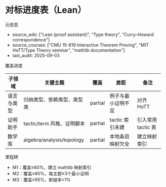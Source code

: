 # 对标进度表（Lean）

元信息

- source_wiki: ["Lean (proof assistant)", "Type theory", "Curry–Howard correspondence"]
- source_courses: ["CMU 15-819 Interactive Theorem Proving", "MIT HoTT/Type Theory seminar", "mathlib documentation"]
- last_audit: 2025-09-03

覆盖进度

| 子领域 | 关键主题 | 覆盖 | 差距 | 备注 |
|---|---|---|---|---|
| 语言与类型 | 归纳类型、依赖类型、类型类 | partial | 例子与最小证明不足 | 对齐 HoTT |
| 证明助手 | tactic/term 风格、证明脚本 | partial | tactic 索引未建 | 引入常用 tactic 表 |
| 数学库 | algebra/analysis/topology | partial | 本地条目映射欠全 | 建立映射索引 |

里程碑

- M1：覆盖≥60%，建立 mathlib 映射索引
- M2：覆盖≥85%，每主题≥3个最小证明
- M3：覆盖≥95%，断链率<1%

